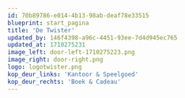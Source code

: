 ```yaml
---
id: 70b89786-e014-4b13-98ab-deaf78e33515
blueprint: start_pagina
title: 'De Twister'
updated_by: 146f4398-a96c-4451-93ee-7d4d945ec765
updated_at: 1710275231
image_left: door-left-1710275223.png
image_right: door-right.png
logo: logotwister.png
kop_deur_links: 'Kantoor & Speelgoed'
kop_deur_rechts: 'Boek & Cadeau'
---
```

